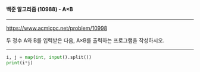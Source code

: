 #### 백준 알고리즘 (10988) - A×B

---

https://www.acmicpc.net/problem/10998



두 정수 A와 B를 입력받은 다음, A×B를 출력하는 프로그램을 작성하시오.

---



```python
i, j = map(int, input().split())
print(i*j)
```

